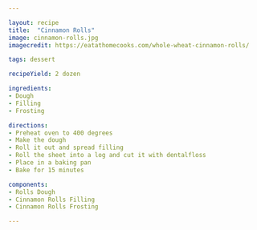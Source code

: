 ```yaml
---

layout: recipe
title:  "Cinnamon Rolls"
image: cinnamon-rolls.jpg
imagecredit: https://eatathomecooks.com/whole-wheat-cinnamon-rolls/

tags: dessert

recipeYield: 2 dozen

ingredients:
- Dough
- Filling
- Frosting

directions:
- Preheat oven to 400 degrees
- Make the dough
- Roll it out and spread filling
- Roll the sheet into a log and cut it with dentalfloss
- Place in a baking pan
- Bake for 15 minutes

components:
- Rolls Dough
- Cinnamon Rolls Filling
- Cinnamon Rolls Frosting

---
```


